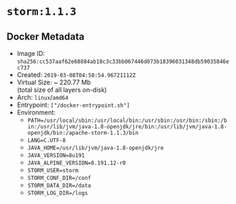 # `storm:1.1.3`

## Docker Metadata

- Image ID: `sha256:cc537aaf62e68884ab18c3c33bb067446d073b18396031348db59035846ec737`
- Created: `2019-03-08T04:58:54.96721112Z`
- Virtual Size: ~ 220.77 Mb  
  (total size of all layers on-disk)
- Arch: `linux`/`amd64`
- Entrypoint: `["/docker-entrypoint.sh"]`
- Environment:
  - `PATH=/usr/local/sbin:/usr/local/bin:/usr/sbin:/usr/bin:/sbin:/bin:/usr/lib/jvm/java-1.8-openjdk/jre/bin:/usr/lib/jvm/java-1.8-openjdk/bin:/apache-storm-1.1.3/bin`
  - `LANG=C.UTF-8`
  - `JAVA_HOME=/usr/lib/jvm/java-1.8-openjdk/jre`
  - `JAVA_VERSION=8u191`
  - `JAVA_ALPINE_VERSION=8.191.12-r0`
  - `STORM_USER=storm`
  - `STORM_CONF_DIR=/conf`
  - `STORM_DATA_DIR=/data`
  - `STORM_LOG_DIR=/logs`
